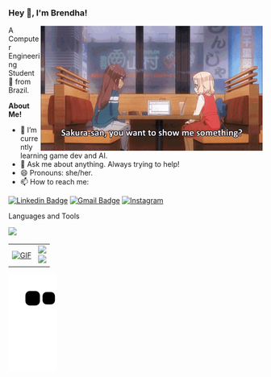 <!--
**Cophhy/Cophhy** is a ✨ _special_ ✨ repository because its `README.md` (this file) appears on your GitHub profile.

Here are some ideas to get you started:

 🔭 I’m currently working on asdasd
- 🌱 I’m currently learning ...
- 👯 I’m looking to collaborate on ...
- 🤔 I’m looking for help with ...
- 💬 Ask me about ...
- 📫 How to reach me: ...
- 😄 Pronouns: ...
- ⚡ Fun fact: ...
-->
<h3 title="hehehe"> Hey 👋, I'm Brendha!</h3>
<a href="https://www.linkedin.com/in/brendha-gruber/">  
  <img align="right" alt="GIF" src="https://github.com/Cophhy/Cophhy/blob/main/new-game-computer-crash.gif" width="440" />
</a>

A Computer Engineering Student 🚀 from Brazil.

**About Me!**
- 🔭 I’m currently learning game dev and AI.
- 💬  Ask me about anything. Always trying to help!
- 😄 Pronouns: she/her.
- 📫 How to reach me: 

[![Linkedin Badge](https://img.shields.io/badge/LinkedIn-0077B5?style=for-the-badge&logo=linkedin&logoColor=white)](https://www.linkedin.com/in/brendha-gruber/) 
[![Gmail Badge](https://img.shields.io/badge/Gmail-D14836?style=for-the-badge&logo=gmail&logoColor=white)](mailto:brendhaiara7@gmail.com)
[![Instagram](https://img.shields.io/badge/Instagram-%23E4405F.svg?style=for-the-badge&logo=Instagram&logoColor=white)](https://www.instagram.com/cophhy/)

Languages and Tools   
 
<p align="left">
  <a href="https://skillicons.dev">
    <img src="https://skillicons.dev/icons?i=python,cs,cpp,arduino,raspberrypi,docker,unity,unreal,blender&perline=3" />
  </a>
</p>

<table align="center">
  <tr>
    <td>
      <a href="https://github.com/Cophhy">
        <img alt="GIF" src="https://github.com/Cophhy/Cophhy/blob/main/pactools.gif" width="290" />
      </a>
    </td>
    <td>
      <a href="https://github.com/Cophhy">
        <img height="150em" src="https://github-readme-stats-git-masterrstaa-rickstaa.vercel.app/api?username=Cophhy&show_icons=true&theme=github_dark&include_all_commits=true&count_private=true" />
      </a>
      <br />
      <a href="https://github.com/Cophhy">
        <img height="170em" src="https://github-readme-stats-git-masterrstaa-rickstaa.vercel.app/api/top-langs/?username=Cophhy&layout=compact&langs_count=7&theme=github_dark" />
      </a>
    </td>
  </tr>
</table>

![snake gif](https://github.com/Cophhy/Cophhy/blob/output/github-contribution-grid-snake.svg#gh-dark-mode-only)
  
